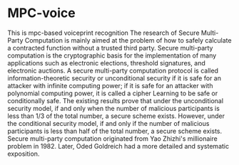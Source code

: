 # MPC-voice
This is mpc-based voiceprint recognition
The research of Secure Multi-Party Computation is mainly aimed at the problem of how to safely calculate a contracted function without a trusted third party. Secure multi-party computation is the cryptographic basis for the implementation of many applications such as electronic elections, threshold signatures, and electronic auctions.
A secure multi-party computation protocol is called information-theoretic security or unconditional security if it is safe for an attacker with infinite computing power; if it is safe for an attacker with polynomial computing power, it is called a cipher Learning to be safe or conditionally safe.
The existing results prove that under the unconditional security model, if and only when the number of malicious participants is less than 1/3 of the total number, a secure scheme exists. However, under the conditional security model, if and only if the number of malicious participants is less than half of the total number, a secure scheme exists.
Secure multi-party computation originated from Yao Zhizhi's millionaire problem in 1982. Later, Oded Goldreich had a more detailed and systematic exposition.
